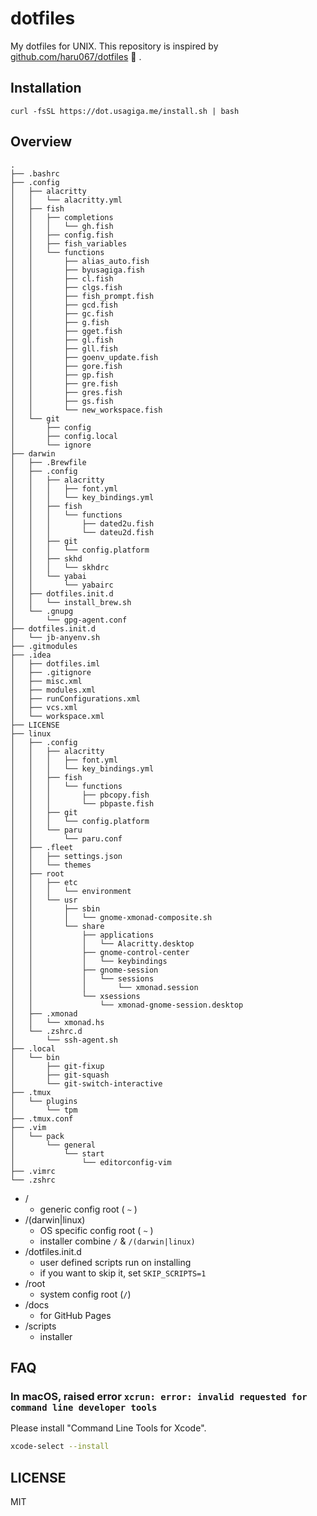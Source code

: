 # dotfiles

My dotfiles for UNIX.
This repository is inspired by [github.com/haru067/dotfiles](https://github.com/haru067/dotfiles) :ramen: .


## Installation

```
curl -fsSL https://dot.usagiga.me/install.sh | bash
```

## Overview

```
.
├── .bashrc
├── .config
│   ├── alacritty
│   │   └── alacritty.yml
│   ├── fish
│   │   ├── completions
│   │   │   └── gh.fish
│   │   ├── config.fish
│   │   ├── fish_variables
│   │   └── functions
│   │       ├── alias_auto.fish
│   │       ├── byusagiga.fish
│   │       ├── cl.fish
│   │       ├── clgs.fish
│   │       ├── fish_prompt.fish
│   │       ├── gcd.fish
│   │       ├── gc.fish
│   │       ├── g.fish
│   │       ├── gget.fish
│   │       ├── gl.fish
│   │       ├── gll.fish
│   │       ├── goenv_update.fish
│   │       ├── gore.fish
│   │       ├── gp.fish
│   │       ├── gre.fish
│   │       ├── gres.fish
│   │       ├── gs.fish
│   │       └── new_workspace.fish
│   └── git
│       ├── config
│       ├── config.local
│       └── ignore
├── darwin
│   ├── .Brewfile
│   ├── .config
│   │   ├── alacritty
│   │   │   ├── font.yml
│   │   │   └── key_bindings.yml
│   │   ├── fish
│   │   │   └── functions
│   │   │       ├── dated2u.fish
│   │   │       └── dateu2d.fish
│   │   ├── git
│   │   │   └── config.platform
│   │   ├── skhd
│   │   │   └── skhdrc
│   │   └── yabai
│   │       └── yabairc
│   ├── dotfiles.init.d
│   │   └── install_brew.sh
│   └── .gnupg
│       └── gpg-agent.conf
├── dotfiles.init.d
│   └── jb-anyenv.sh
├── .gitmodules
├── .idea
│   ├── dotfiles.iml
│   ├── .gitignore
│   ├── misc.xml
│   ├── modules.xml
│   ├── runConfigurations.xml
│   ├── vcs.xml
│   └── workspace.xml
├── LICENSE
├── linux
│   ├── .config
│   │   ├── alacritty
│   │   │   ├── font.yml
│   │   │   └── key_bindings.yml
│   │   ├── fish
│   │   │   └── functions
│   │   │       ├── pbcopy.fish
│   │   │       └── pbpaste.fish
│   │   ├── git
│   │   │   └── config.platform
│   │   └── paru
│   │       └── paru.conf
│   ├── .fleet
│   │   ├── settings.json
│   │   └── themes
│   ├── root
│   │   ├── etc
│   │   │   └── environment
│   │   └── usr
│   │       ├── sbin
│   │       │   └── gnome-xmonad-composite.sh
│   │       └── share
│   │           ├── applications
│   │           │   └── Alacritty.desktop
│   │           ├── gnome-control-center
│   │           │   └── keybindings
│   │           ├── gnome-session
│   │           │   └── sessions
│   │           │       └── xmonad.session
│   │           └── xsessions
│   │               └── xmonad-gnome-session.desktop
│   ├── .xmonad
│   │   └── xmonad.hs
│   └── .zshrc.d
│       └── ssh-agent.sh
├── .local
│   └── bin
│       ├── git-fixup
│       ├── git-squash
│       └── git-switch-interactive
├── .tmux
│   └── plugins
│       └── tpm
├── .tmux.conf
├── .vim
│   └── pack
│       └── general
│           └── start
│               └── editorconfig-vim
├── .vimrc
└── .zshrc
```

- /
    - generic config root ( `~` )
- /(darwin|linux)
    - OS specific config root ( `~` )
    - installer combine `/` & `/(darwin|linux)`
- /dotfiles.init.d
    - user defined scripts run on installing
    - if you want to skip it, set `SKIP_SCRIPTS=1`
- /root
    - system config root (`/`)
- /docs
    - for GitHub Pages
- /scripts
    - installer

## FAQ

### In macOS, raised error `xcrun: error: invalid requested for command line developer tools`

Please install "Command Line Tools for Xcode".

```bash
xcode-select --install
```

## LICENSE

MIT
